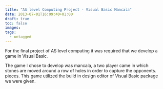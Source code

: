 ```yaml
---
title: "AS level Computing Project - Visual Basic Mancala"
date: 2013-07-01T16:09:40+01:00
draft: true
toc: false
images:
tags:
  - untagged
---
```

For the final project of AS level computing it was required that we develop a game in Visual Basic.

The game I chose to develop was mancala, a two player came in which stones are moved around a row of holes in order to capture the opponents. pieces. This game utilized the build in design editor of Visual Basic package we were given.
